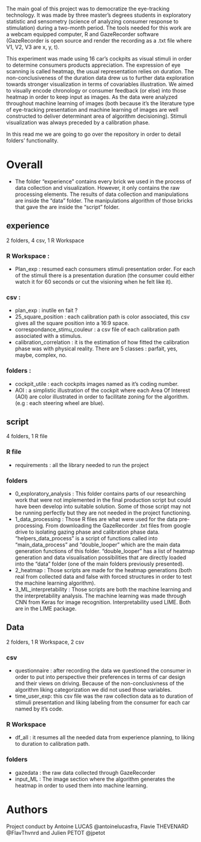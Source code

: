 The main goal of this project was to democratize the eye-tracking technology. It was made by three master’s degrees students in exploratory statistic and sensometry (science of analyzing consumer response to stimulation) during a two-month period.
The tools needed for this work are a webcam equipped computer, R and GazeRecorder software (GazeRecorder is open source and render the recording as a .txt file where V1, V2, V3 are x, y, t).

This experiment was made using 16 car’s cockpits as visual stimuli in order to determine consumers products appreciation. The expression of eye scanning is called heatmap, the usual representation relies on duration.  The non-conclusiveness of the duration data drew us to further data exploration towards stronger visualization in terms of covariables illustration. We aimed to visually encode chronology or consumer feedback (or else) into those heatmap in order to keep input as images. As the data were analyzed throughout machine learning of images (both because it’s the literature type of eye-tracking presentation and machine learning of images are well constructed to deliver determinant area of algorithm decisioning).
Stimuli visualization was always preceded by a calibration phase.

In this read me we are going to go over the repository in order to detail folders’ functionality.


# Overall
-	The folder “experience” contains every brick we used in the process of data collection and visualization. However, it only contains the raw processing elements. The results of data collection and manipulations are inside the “data” folder. The manipulations algorithm of those bricks that gave the are inside the “script” folder.

## experience
2 folders, 4 csv, 1 R Workspace

### R Workspace :
-	Plan_exp : resumed each consumers stimuli presentation order. For each of the stimuli there is a presentation duration (the consumer could either watch it for 60 seconds or cut the visioning when he felt like it).
### csv :
-	plan_exp : inutile en fait ?
-	25_square_position : each calibration path is color associated, this csv gives all the square position into a 16:9 space.
-	correspondance_stimu_couleur : a csv file of each calibration path associated with a stimulus.
-	calibration_correlation : it is the estimation of how fitted the calibration phase was with physical reality. There are 5 classes : parfait, yes, maybe, complex, no.
### folders :
-	cockpit_utile : each cockpits images named as it’s coding number.
-	AOI : a simplistic illustration of the cockpit where each Area Of Interest (AOI) are color illustrated in order to facilitate zoning for the algorithm. (e.g : each steering wheel are blue).



## script 
4 folders, 1 R file

### R file
- requirements : all the library needed to run the project

### folders
-	0_exploratory_analysis : This folder contains parts of our researching work that were not implemented in the final production script but could have been develop into suitable solution. Some of those script may not be running perfectly but they are not needed in the project functioning.
-	1_data_processing : Those R files are what were used for the data pre-processing. From downloading the GazeRecorder .txt files from google drive to isolating gazing phase and calibration phase data. “helpers_data_process” is a script of functions called into “main_data_process” and “double_looper” which are the main data generation functions of this folder. “double_looper” has a list of heatmap generation and data visualisation possibilities that are directly loaded into the “data” folder (one of the main folders previously presented).
-	2_heatmap : Those scripts are made for the heatmap generations (both real from collected data and false with forced structures in order to test the machine learning algorithm).
-	3_ML_interpretability : Those scripts are both the machine learning and the interpretability analysis. The machine learning was made through CNN from Keras for image recognition. Interpretability used LIME. Both are in the LIME package.


## Data
2 folders, 1 R Workspace, 2 csv

### csv
-	questionnaire : after recording the data we questioned the consumer in order to put into perspective their preferences in terms of car design and their views on driving. Because of the non-conclusivness of the algorithm liking categorization we did not used those variables.
-	time_user_exp: this csv file was the raw collection data as to duration of stimuli presentation and liking labeling from the consumer for each car named by it’s code.


### R Workspace 
-	df_all : it resumes all the needed data from experience planning, to liking to duration to calibration path.

### folders
-	gazedata : the raw data collected through GazeRecorder
-	input_ML : The image section where the algorithm generates the heatmap in order to used them into machine learning.






# Authors
Project conduct by Antoine LUCAS @antoinelucasfra, Flavie THEVENARD @FlavThvnrd and Julien PETOT @jpetot

